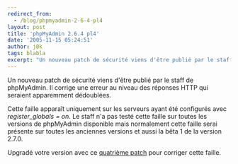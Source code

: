 ```yaml
---
redirect_from:
  - /blog/phpmyadmin-2-6-4-pl4
layout: post
title: 'phpMyAdmin 2.6.4 pl4'
date: '2005-11-15 05:24:51'
author: j0k
tags: blabla
excerpt: "Un nouveau patch de sécurité viens d'être publié par le staff de phpMyAdmin.   Il corrige une erreur au niveau des réponses HTTP qui seraient apparemment dédoublées.  \n  \nCette faille apparaît uniquement sur les serveurs ayant été configurés avec *register_globals = on*. Le staff n'a pas testé cette faille sur toutes les versions de phpMyAdmin disponible      …"
---
```


Un nouveau patch de sécurité viens d'être publié par le staff de phpMyAdmin.   Il corrige une erreur au niveau des réponses HTTP qui seraient apparemment dédoublées.

Cette faille apparaît uniquement sur les serveurs ayant été configurés avec *register_globals = on*. Le staff n'a pas testé cette faille sur toutes les versions de phpMyAdmin disponible mais normalement cette faille serai présente sur toutes les anciennes versions et aussi la bêta 1 de la version 2.7.0.

Upgradé votre version avec ce [quatrième patch](http://www.phpmyadmin.net/home_page/downloads.php#2.6.4-pl4) pour corriger cette faille.
